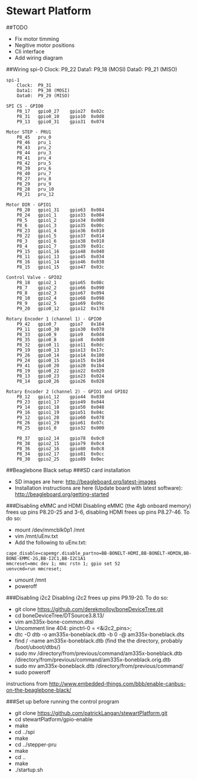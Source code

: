 Stewart Platform
==============

##TODO
- Fix motor timming
- Negitive motor positions
- Cli interface
- Add wiring diagram


##Wiring
	spi-0
		Clock:	P9_22
		Data1:	P9_18 (MOSI)
		Data0:	P9_21 (MISO)

	spi-1
		Clock:	P9_31
		Data1:	P9_30 (MOSI)
		Data0:	P9_29 (MISO)

	SPI CS - GPIO0
		P8_17   gpio0_27	gpio27  0x02c
		P8_31   gpio0_10	gpio10  0x0d8
		P9_13   gpio0_31	gpio31  0x074

	Motor STEP - PRU1
		P8_45	pru_0
		P8_46	pru_1
		P8_43	pru_2
		P8_44	pru_3
		P8_41	pru_4
		P8_42	pru_5
		P8_39	pru_6
		P8_40	pru_7
		P8_27	pru_8
		P8_29	pru_9
		P8_28	pru_10
		P8_21	pru_12

	Motor DIR - GPIO1
		P8_20   gpio1_31	gpio63  0x084
		P8_24   gpio1_1 	gpio33  0x004
		P8_5    gpio1_2 	gpio34  0x008
		P8_6    gpio1_3 	gpio35  0x00c
		P8_23   gpio1_4 	gpio36  0x010
		P8_22   gpio1_5 	gpio37  0x014
		P8_3    gpio1_6 	gpio38  0x018
		P8_4    gpio1_7 	gpio39  0x01c
		P9_15   gpio1_16	gpio48  0x040
		P8_11   gpio1_13	gpio45  0x034
		P8_16   gpio1_14	gpio46  0x038
		P8_15   gpio1_15	gpio47  0x03c

	Control Valve - GPIO2
		P8_18	gpio2_1		gpio65	0x08c
		P8_7	gpio2_2		gpio66	0x090
		P8_8	gpio2_3		gpio67	0x094
		P8_10	gpio2_4		gpio68	0x098
		P8_9	gpio2_5		gpio69	0x09c
		P9_20	gpio0_12	gpio12	0x178

	Rotary Encoder 1 (channel 1) - GPIO0
		P9_42   gpio0_7 	gpio7   0x164
		P9_11   gpio0_30	gpio30  0x070
		P8_33   gpio0_9 	gpio9   0x0d4
		P8_35   gpio0_8 	gpio8   0x0d0
		P8_32   gpio0_11	gpio11  0x0dc
		P9_19   gpio0_13	gpio13  0x17c
		P9_26   gpio0_14	gpio14  0x180
		P9_24   gpio0_15	gpio15  0x184
		P9_41   gpio0_20	gpio20  0x1b4
		P8_19   gpio0_22	gpio22  0x020
		P8_13   gpio0_23	gpio23  0x024
		P8_14   gpio0_26	gpio26  0x028

	Rotary Encoder 2 (channel 2) - GPIO1 and GPIO2
		P8_12   gpio1_12	gpio44  0x030
		P9_23   gpio1_17	gpio49  0x044
		P9_14   gpio1_18	gpio50  0x048
		P9_16   gpio1_19	gpio51  0x04c
		P9_12   gpio1_28	gpio60  0x078
		P8_26   gpio1_29	gpio61  0x07c
		P8_25   gpio1_0 	gpio32  0x000

		P8_37   gpio2_14	gpio78  0x0c0
		P8_38   gpio2_15	gpio79  0x0c4
		P8_36   gpio2_16	gpio80  0x0c8
		P8_34   gpio2_17	gpio81  0x0cc
		P8_30   gpio2_25	gpio89  0x0ec


##Beaglebone Black setup
###SD card installation
- SD images are here: http://beagleboard.org/latest-images
- Installation instructions are here (Update board with latest software): http://beagleboard.org/getting-started

###Disabling eMMC and HDMI
Disabling eMMC (the 4gb onboard memory) frees up pins P8.20-25 and 3-6, disabling HDMI frees up pins P8.27-46.  To do so:
- mount /dev/mmcblk0p1 /mnt
- vim /mnt/uEnv.txt
- Add the following to uEnv.txt:
```
cape_disable=capemgr.disable_partno=BB-BONELT-HDMI,BB-BONELT-HDMIN,BB-BONE-EMMC-2G,BB-I2C1,BB-I2C1A1
mmcreset=mmc dev 1; mmc rstn 1; gpio set 52
uenvcmd=run mmcreset;
```
- umount /mnt
- poweroff

###Disabling i2c2
Disabling i2c2 frees up pins P9.19-20.  To do so:
- git clone https://github.com/derekmolloy/boneDeviceTree.git
- cd boneDeviceTree/DTSource3.8.13/
- vim am335x-bone-common.dtsi
- Uncomment line 404: pinctrl-0 = <&i2c2_pins>;
- dtc -O dtb -o am335x-boneblack.dtb -b 0 -@ am335x-boneblack.dts
- find / -name am335x-boneblack.dtb (find the the directory, probably /boot/uboot/dtbs/)
- sudo mv /directory/from/previous/command/am335x-boneblack.dtb /directory/from/previous/command/am335x-boneblack.orig.dtb
- sudo mv am335x-boneblack.dtb /directory/from/previous/command/
- sudo poweroff

instructions from http://www.embedded-things.com/bbb/enable-canbus-on-the-beaglebone-black/

###Set up before running the control program
- git clone https://github.com/patrickLangan/stewartPlatform.git
- cd stewartPlatform/gpio-enable
- make
- cd ../spi
- make
- cd ../stepper-pru
- make
- cd ..
- make
- ./startup.sh

